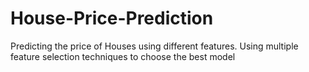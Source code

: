 # House-Price-Prediction
Predicting the price of Houses using different features. Using multiple feature selection techniques to choose the best model
